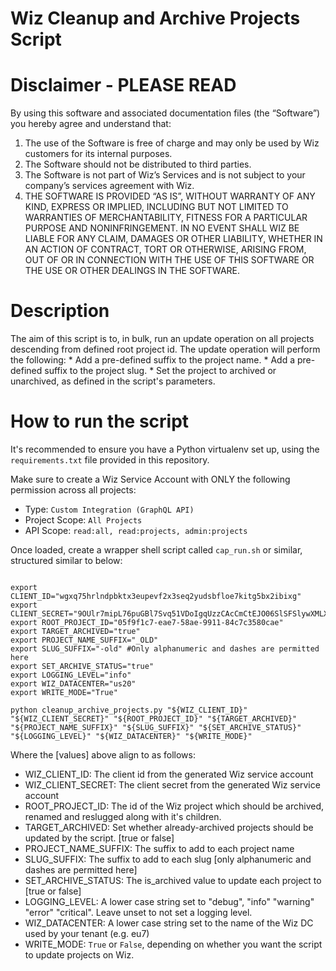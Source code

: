 # Wiz Cleanup and Archive Projects Script

# Disclaimer - PLEASE READ

By using this software and associated documentation files (the “Software”) you hereby agree and understand that:

1. The use of the Software is free of charge and may only be used by Wiz customers for its internal purposes.
2. The Software should not be distributed to third parties.
3. The Software is not part of Wiz’s Services and is not subject to your company’s services agreement with Wiz.
4. THE SOFTWARE IS PROVIDED “AS IS”, WITHOUT WARRANTY OF ANY KIND, EXPRESS OR IMPLIED, INCLUDING BUT NOT LIMITED TO WARRANTIES OF MERCHANTABILITY, FITNESS FOR A PARTICULAR PURPOSE AND NONINFRINGEMENT. IN NO EVENT SHALL WIZ BE LIABLE FOR ANY CLAIM, DAMAGES OR OTHER LIABILITY, WHETHER IN AN ACTION OF CONTRACT, TORT OR OTHERWISE, ARISING FROM, OUT OF OR IN CONNECTION WITH THE USE OF THIS SOFTWARE OR THE USE OR OTHER DEALINGS IN THE SOFTWARE.

# Description

The aim of this script is to, in bulk, run an update operation on all projects descending from defined root project id. The update operation will perform the following:
    * Add a pre-defined suffix to the project name.
    * Add a pre-defined suffix to the project slug.
    * Set the project to archived or unarchived, as defined in the script's parameters.


# How to run the script

It's recommended to ensure you have a Python virtualenv set up, using the `requirements.txt` file provided in this repository.

Make sure to create a Wiz Service Account with ONLY the following permission across all projects:
* Type: `Custom Integration (GraphQL API)`
* Project Scope: `All Projects`
* API Scope: `read:all, read:projects, admin:projects`

Once loaded, create a wrapper shell script called `cap_run.sh` or similar, structured similar to below:

```

export CLIENT_ID="wgxq75hrlndpbktx3eupevf2x3seq2yudsbfloe7kitg5bx2ibixg"
export CLIENT_SECRET="9OUlr7mipL76puGBl7Svq51VDoIgqUzzCAcCmCtEJO06SlSFSlywXMLXPKwOFw2S"
export ROOT_PROJECT_ID="05f9f1c7-eae7-58ae-9911-84c7c3580cae"
export TARGET_ARCHIVED="true"
export PROJECT_NAME_SUFFIX="_OLD"
export SLUG_SUFFIX="-old" #Only alphanumeric and dashes are permitted here
export SET_ARCHIVE_STATUS="true"
export LOGGING_LEVEL="info"
export WIZ_DATACENTER="us20"
export WRITE_MODE="True"

python cleanup_archive_projects.py "${WIZ_CLIENT_ID}" "${WIZ_CLIENT_SECRET}" "${ROOT_PROJECT_ID}" "${TARGET_ARCHIVED}" "${PROJECT_NAME_SUFFIX}" "${SLUG_SUFFIX}" "${SET_ARCHIVE_STATUS}" "${LOGGING_LEVEL}" "${WIZ_DATACENTER}" "${WRITE_MODE}"

```

Where the [values] above align to as follows:

* WIZ_CLIENT_ID: The client id from the generated Wiz service account
* WIZ_CLIENT_SECRET: The client secret from the generated Wiz service account
* ROOT_PROJECT_ID: The id of the Wiz project which should be archived, renamed and reslugged along with it's children.
* TARGET_ARCHIVED: Set whether already-archived projects should be updated by the script. [true or false]
* PROJECT_NAME_SUFFIX: The suffix to add to each project name
* SLUG_SUFFIX: The suffix to add to each slug [only alphanumeric and dashes are permitted here]
* SET_ARCHIVE_STATUS: The is_archived value to update each project to [true or false]
* LOGGING_LEVEL: A lower case string set to "debug", "info" "warning" "error" "critical". Leave unset to not set a logging level.
* WIZ_DATACENTER: A lower case string set to the name of the Wiz DC used by your tenant (e.g. eu7)
* WRITE_MODE: `True` or `False`, depending on whether you want the script to update projects on Wiz.